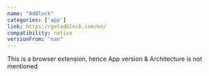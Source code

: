 ```yaml
---
name: "AdBlock"
categories: ['app']
link: https://getadblock.com/en/
compatibility: native
versionFrom: "nan"
---
```


This is a browser extension, hence App version & Architecture is not mentioned